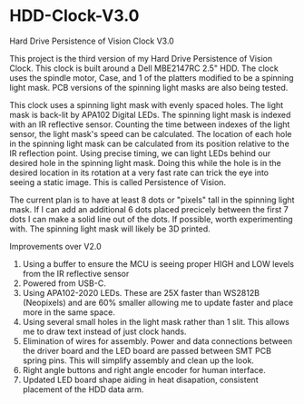 # HDD-Clock-V3.0
Hard Drive Persistence of Vision Clock V3.0

This project is the third version of my Hard Drive Persistence of Vision Clock. This clock is built around a Dell MBE2147RC 2.5" HDD. The clock uses the spindle motor, Case, and 1 of the platters modified to be a spinning light mask. PCB versions of the spinning light masks are also being tested.

This clock uses a spinning light mask with evenly spaced holes. The light mask is back-lit by APA102 Digital LEDs. The spinning light mask is indexed with an IR reflective sensor. Counting the time between indexes of the light sensor, the light mask's speed can be calculated. The location of each hole in the spinning light mask can be calculated from its position relative to the IR reflection point. Using precise timing, we can light LEDs behind our desired hole in the spinning light mask. Doing this while the hole is in the desired location in its rotation at a very fast rate can trick the eye into seeing a static image. This is called Persistence of Vision.

The current plan is to have at least 8 dots or "pixels" tall in the spinning light mask. If I can add an additional 6 dots placed precicely between the first 7 dots I can make a solid line out of the dots. If possible, worth experimenting with. The spinning light mask will likely be 3D printed.

Improvements over V2.0
  1. Using a buffer to ensure the MCU is seeing proper HIGH and LOW levels from the IR reflective sensor
  2. Powered from USB-C. 
  3. Using APA102-2020 LEDs. These are 25X faster than WS2812B (Neopixels) and are 60% smaller allowing me to update faster and place more in the same space.
  4. Using several small holes in the light mask rather than 1 slit. This allows me to draw text instead of just clock hands.
  5. Elimination of wires for assembly. Power and data connections between the driver board and the LED board are passed between SMT PCB spring pins. This will simplify assembly and clean up the look.
  6. Right angle buttons and right angle encoder for human interface.
  7. Updated LED board shape aiding in heat disapation, consistent placement of the HDD data arm.

